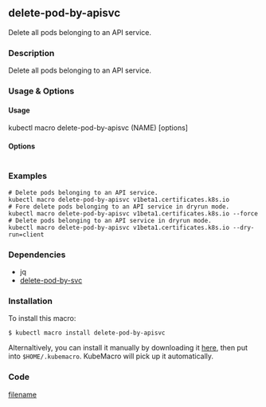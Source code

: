 ## delete-pod-by-apisvc

Delete all pods belonging to an API service.

<!-- tabs:start -->

### **Description**


Delete all pods belonging to an API service.



### **Usage & Options**

#### Usage

kubectl macro delete-pod-by-apisvc (NAME) [options]

#### Options

```

```

### **Examples**

```shell
# Delete pods belonging to an API service.
kubectl macro delete-pod-by-apisvc v1beta1.certificates.k8s.io
# Fore delete pods belonging to an API service in dryrun mode.
kubectl macro delete-pod-by-apisvc v1beta1.certificates.k8s.io --force
# Delete pods belonging to an API service in dryrun mode.
kubectl macro delete-pod-by-apisvc v1beta1.certificates.k8s.io --dry-run=client

```

### **Dependencies**

* jq
* [delete-pod-by-svc](docs/delete-pod-by-svc.md)

### **Installation**

To install this macro:
```shell
$ kubectl macro install delete-pod-by-apisvc
```

Alternaltively, you can install it manually by downloading it [here](../bin/delete-pod-by-apisvc.sh), then put into `$HOME/.kubemacro`. KubeMacro will pick up it automatically.

### **Code**

[filename](../bin/delete-pod-by-apisvc.sh ':include :type=code shell')

<!-- tabs:end -->
